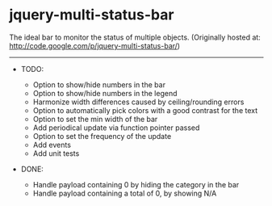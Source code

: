 jquery-multi-status-bar
=======================

The ideal bar to monitor the status of multiple objects.
(Originally hosted at: http://code.google.com/p/jquery-multi-status-bar/)

----

- TODO:
  - Option to show/hide numbers in the bar
  - Option to show/hide numbers in the legend
  - Harmonize width differences caused by ceiling/rounding errors
  - Option to automatically pick colors with a good contrast for the text
  - Option to set the min width of the bar
  - Add periodical update via function pointer passed
  - Option to set the frequency of the update
  - Add events
  - Add unit tests 


- DONE:
  - Handle payload containing 0 by hiding the category in the bar
  - Handle payload containing a total of 0, by showing N/A 